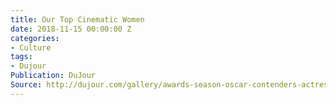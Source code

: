 ```yaml
---
title: Our Top Cinematic Women
date: 2018-11-15 00:00:00 Z
categories:
- Culture
tags:
- Dujour
Publication: DuJour
Source: http://dujour.com/gallery/awards-season-oscar-contenders-actresses/#slide-1
---
```


